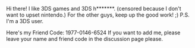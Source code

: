 Hi there! I like 3DS games and 3DS h\*\*\*\*\*\*\*. (censored because I
don't want to upset nintendo.) For the other guys, keep up the good
work! ;) P.S. I'm a 3DS user.

Here's my Friend Code: 1977-0146-6524 If you want to add me, please
leave your name and friend code in the discussion page please.